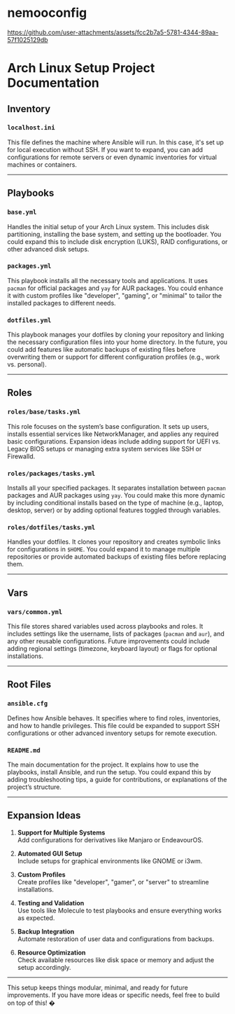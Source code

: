 # nemooconfig

https://github.com/user-attachments/assets/fcc2b7a5-5781-4344-89aa-57f1025129db

# Arch Linux Setup Project Documentation

## Inventory

### `localhost.ini`
This file defines the machine where Ansible will run. In this case, it's set up for local execution without SSH. If you want to expand, you can add configurations for remote servers or even dynamic inventories for virtual machines or containers.

---

## Playbooks

### `base.yml`
Handles the initial setup of your Arch Linux system. This includes disk partitioning, installing the base system, and setting up the bootloader. You could expand this to include disk encryption (LUKS), RAID configurations, or other advanced disk setups.

### `packages.yml`
This playbook installs all the necessary tools and applications. It uses `pacman` for official packages and `yay` for AUR packages. You could enhance it with custom profiles like "developer", "gaming", or "minimal" to tailor the installed packages to different needs.

### `dotfiles.yml`
This playbook manages your dotfiles by cloning your repository and linking the necessary configuration files into your home directory. In the future, you could add features like automatic backups of existing files before overwriting them or support for different configuration profiles (e.g., work vs. personal).

---

## Roles

### `roles/base/tasks.yml`
This role focuses on the system’s base configuration. It sets up users, installs essential services like NetworkManager, and applies any required basic configurations. Expansion ideas include adding support for UEFI vs. Legacy BIOS setups or managing extra system services like SSH or Firewalld.

### `roles/packages/tasks.yml`
Installs all your specified packages. It separates installation between `pacman` packages and AUR packages using `yay`. You could make this more dynamic by including conditional installs based on the type of machine (e.g., laptop, desktop, server) or by adding optional features toggled through variables.

### `roles/dotfiles/tasks.yml`
Handles your dotfiles. It clones your repository and creates symbolic links for configurations in `$HOME`. You could expand it to manage multiple repositories or provide automated backups of existing files before replacing them.

---

## Vars

### `vars/common.yml`
This file stores shared variables used across playbooks and roles. It includes settings like the username, lists of packages (`pacman` and `aur`), and any other reusable configurations. Future improvements could include adding regional settings (timezone, keyboard layout) or flags for optional installations.

---

## Root Files

### `ansible.cfg`
Defines how Ansible behaves. It specifies where to find roles, inventories, and how to handle privileges. This file could be expanded to support SSH configurations or other advanced inventory setups for remote execution.

### `README.md`
The main documentation for the project. It explains how to use the playbooks, install Ansible, and run the setup. You could expand this by adding troubleshooting tips, a guide for contributions, or explanations of the project’s structure.

---

## Expansion Ideas

1. **Support for Multiple Systems**  
   Add configurations for derivatives like Manjaro or EndeavourOS.

2. **Automated GUI Setup**  
   Include setups for graphical environments like GNOME or i3wm.

3. **Custom Profiles**  
   Create profiles like "developer", "gamer", or "server" to streamline installations.

4. **Testing and Validation**  
   Use tools like Molecule to test playbooks and ensure everything works as expected.

5. **Backup Integration**  
   Automate restoration of user data and configurations from backups.

6. **Resource Optimization**  
   Check available resources like disk space or memory and adjust the setup accordingly.

---

This setup keeps things modular, minimal, and ready for future improvements. If you have more ideas or specific needs, feel free to build on top of this! �


